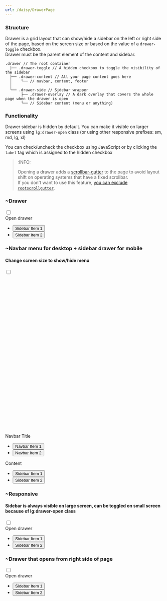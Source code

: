 ```yaml
---
url: /daisy/DrawerPage
---
```






### Structure

Drawer is a grid layout that can show/hide a sidebar on the left or right side of the page, based on the screen size or based on the value of a `drawer-toggle` checkbox.  
Drawer must be the parent element of the content and sidebar.

```json:Structure
.drawer // The root container
  ├── .drawer-toggle // A hidden checkbox to toggle the visibility of the sidebar
  ├── .drawer-content // All your page content goes here
  │    ╰── // navbar, content, footer
  │
  ╰── .drawer-side // Sidebar wrapper
       ├── .drawer-overlay // A dark overlay that covers the whole page when the drawer is open
       ╰── // Sidebar content (menu or anything)
```

### Functionality

Drawer sidebar is hidden by default.
You can make it visible on larger screens using `lg:drawer-open` class (or using other responsive prefixes: sm, md, lg, xl)

You can check/uncheck the checkbox using JavaScript or by clicking the `label` tag which is assigned to the hidden checkbox

> :INFO:
>
> Opening a drawer adds a [scrollbar-gutter](https://developer.mozilla.org/en-US/docs/Web/CSS/scrollbar-gutter) to the page to avoid layout shift on operating systems that have a fixed scrollbar.  
> If you don't want to use this feature, [you can exclude `rootscrollgutter`](/docs/config/#exclude).

### ~Drawer

<div class="drawer h-56 rounded overflow-hidden">
  <input id="my-drawer" type="checkbox" class="drawer-toggle" />
  <div class="flex flex-col items-center justify-center drawer-content">
    <label for="my-drawer" class="btn btn-primary drawer-button">Open drawer</label>
  </div>
  <div class="drawer-side z-99">
    <label for="my-drawer" aria-label="close sidebar" class="drawer-overlay"></label>
    <ul class="menu p-4 w-60 md:w-80 min-h-full bg-base-200 text-base-content">
      <li><button>Sidebar Item 1</button></li>
      <li><button>Sidebar Item 2</button></li>
    </ul>
  </div>
</div>



### ~Navbar menu for desktop + sidebar drawer for mobile

#### Change screen size to show/hide menu

<div class="drawer h-56 rounded overflow-hidden">
  <input id="my-drawer-3" type="checkbox" class="drawer-toggle" />
  <div class="flex flex-col drawer-content">
    <div class="w-full navbar bg-base-300">
      <div class="flex-none lg:hidden">
        <label for="my-drawer-3" aria-label="open sidebar" class="btn btn-square btn-ghost">
          <svg xmlns="http://www.w3.org/2000/svg" fill="none" viewBox="0 0 24 24" class="inline-block w-6 h-6 stroke-current"><path stroke-linecap="round" stroke-linejoin="round" stroke-width="2" d="M4 6h16M4 12h16M4 18h16"></path></svg>
        </label>
      </div>
      <div class="flex-1 px-2 mx-2">Navbar Title</div>
      <div class="flex-none hidden lg:block">
        <ul class="menu menu-horizontal">
          <li><button>Navbar Item 1</button></li>
          <li><button>Navbar Item 2</button></li>
        </ul>
      </div>
    </div>
    <div class="flex justify-center items-center grow">Content</div>
  </div>
  <div class="drawer-side z-99">
    <label for="my-drawer-3" aria-label="close sidebar" class="drawer-overlay"></label>
    <ul class="p-4 menu w-60 md:w-80 min-h-full bg-base-200">
      <li><button>Sidebar Item 1</button></li>
      <li><button>Sidebar Item 2</button></li>
    </ul>
  </div>
</div>



### ~Responsive

#### Sidebar is always visible on large screen, can be toggled on small screen because of lg:drawer-open class

<div class="drawer lg:drawer-open h-56 rounded overflow-hidden">
  <input id="my-drawer-2" type="checkbox" class="drawer-toggle" />
  <div class="flex flex-col items-center justify-center drawer-content">
    <label for="my-drawer-2" class="btn btn-primary drawer-button lg:hidden">Open drawer</label>
  </div>
  <div class="drawer-side max-lg:z-99">
    <label for="my-drawer-2" aria-label="close sidebar" class="drawer-overlay"></label>
    <ul class="menu p-4 w-60 md:w-80 min-h-full bg-base-200 text-base-content">
      <li><button>Sidebar Item 1</button></li>
      <li><button>Sidebar Item 2</button></li>
    </ul>
  </div>
</div>



### ~Drawer that opens from right side of page

<div class="drawer drawer-end h-56 rounded overflow-hidden">
  <input id="my-drawer-4" type="checkbox" class="drawer-toggle" />
  <div class="flex flex-col items-center justify-center drawer-content">
    <label for="my-drawer-4" class="btn btn-primary drawer-button">Open drawer</label>
  </div>
  <div class="drawer-side z-99">
    <label for="my-drawer-4" aria-label="close sidebar" class="drawer-overlay"></label>
    <ul class="menu p-4 w-60 md:w-80 min-h-full bg-base-200 text-base-content">
      <li><button>Sidebar Item 1</button></li>
      <li><button>Sidebar Item 2</button></li>
    </ul>
  </div>
</div>


